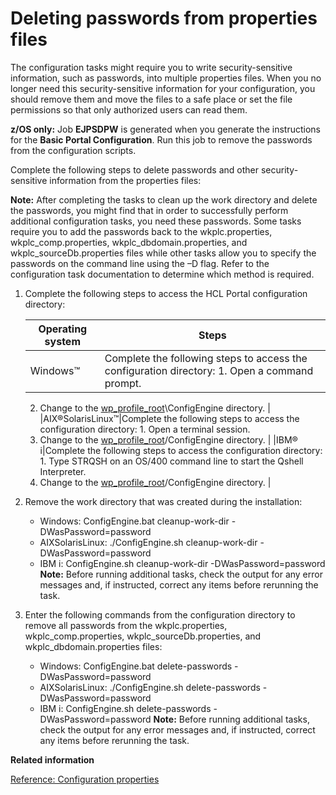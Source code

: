 # Deleting passwords from properties files

The configuration tasks might require you to write security-sensitive information, such as passwords, into multiple properties files. When you no longer need this security-sensitive information for your configuration, you should remove them and move the files to a safe place or set the file permissions so that only authorized users can read them.

**z/OS only:** Job **EJPSDPW** is generated when you generate the instructions for the **Basic Portal Configuration**. Run this job to remove the passwords from the configuration scripts.

Complete the following steps to delete passwords and other security-sensitive information from the properties files:

**Note:** After completing the tasks to clean up the work directory and delete the passwords, you might find that in order to successfully perform additional configuration tasks, you need these passwords. Some tasks require you to add the passwords back to the wkplc.properties, wkplc\_comp.properties, wkplc\_dbdomain.properties, and wkplc\_sourceDb.properties files while other tasks allow you to specify the passwords on the command line using the –D flag. Refer to the configuration task documentation to determine which method is required.

1.  Complete the following steps to access the HCL Portal configuration directory:

    |Operating system|Steps|
    |----------------|-----|
    |Windows™|Complete the following steps to access the configuration directory:    1.  Open a command prompt.
    2.  Change to the [wp\_profile\_root](../reference/wpsdirstr.md#wp_profile_root)\\ConfigEngine directory.
|
    |AIX®SolarisLinux™|Complete the following steps to access the configuration directory:    1.  Open a terminal session.
    2.  Change to the [wp\_profile\_root](../reference/wpsdirstr.md#wp_profile_root)/ConfigEngine directory.
|
    |IBM® i|Complete the following steps to access the configuration directory:    1.  Type STRQSH on an OS/400 command line to start the Qshell Interpreter.
    2.  Change to the [wp\_profile\_root](../reference/wpsdirstr.md#wp_profile_root)/ConfigEngine directory.
|

2.  Remove the work directory that was created during the installation:

    -   Windows: ConfigEngine.bat cleanup-work-dir -DWasPassword=password
    -   AIXSolarisLinux: ./ConfigEngine.sh cleanup-work-dir -DWasPassword=password
    -   IBM i: ConfigEngine.sh cleanup-work-dir -DWasPassword=password
    **Note:** Before running additional tasks, check the output for any error messages and, if instructed, correct any items before rerunning the task.

3.  Enter the following commands from the configuration directory to remove all passwords from the wkplc.properties, wkplc\_comp.properties, wkplc\_sourceDb.properties, and wkplc\_dbdomain.properties files:

    -   Windows: ConfigEngine.bat delete-passwords -DWasPassword=password
    -   AIXSolarisLinux: ./ConfigEngine.sh delete-passwords -DWasPassword=password
    -   IBM i: ConfigEngine.sh delete-passwords -DWasPassword=password
    **Note:** Before running additional tasks, check the output for any error messages and, if instructed, correct any items before rerunning the task.



**Related information**  


[Reference: Configuration properties](../properties/properties.md)

